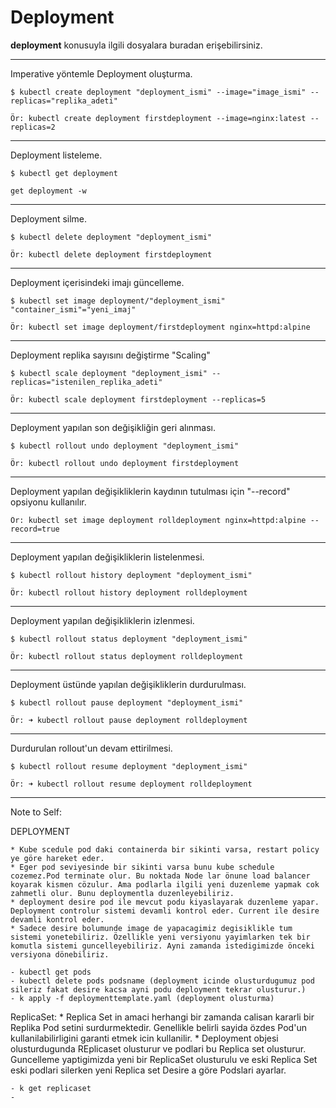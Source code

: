 # Deployment
**deployment** konusuyla ilgili dosyalara buradan erişebilirsiniz.
***
Imperative yöntemle Deployment oluşturma.

```
$ kubectl create deployment "deployment_ismi" --image="image_ismi" --replicas="replika_adeti"

Ör: kubectl create deployment firstdeployment --image=nginx:latest --replicas=2
```
***
Deployment listeleme.

```
$ kubectl get deployment

get deployment -w

```
***
Deployment silme.

```
$ kubectl delete deployment "deployment_ismi"

Ör: kubectl delete deployment firstdeployment
```
***
Deployment içerisindeki imajı güncelleme.

```
$ kubectl set image deployment/"deployment_ismi" "container_ismi"="yeni_imaj"  

Ör: kubectl set image deployment/firstdeployment nginx=httpd:alpine
```
***
Deployment replika sayısını değiştirme "Scaling"

```
$ kubectl scale deployment "deployment_ismi" --replicas="istenilen_replika_adeti"

Ör: kubectl scale deployment firstdeployment --replicas=5
```
***
Deployment yapılan son değişikliğin geri alınması.

```
$ kubectl rollout undo deployment "deployment_ismi"

Ör: kubectl rollout undo deployment firstdeployment
```
***
Deployment yapılan değişikliklerin kaydının tutulması için "--record" opsiyonu kullanılır. 

```
Ör: kubectl set image deployment rolldeployment nginx=httpd:alpine --record=true 
```
***
Deployment yapılan değişikliklerin listelenmesi.

```
$ kubectl rollout history deployment "deployment_ismi"

Ör: kubectl rollout history deployment rolldeployment
```
***
Deployment yapılan değişikliklerin izlenmesi.

```
$ kubectl rollout status deployment "deployment_ismi"

Ör: kubectl rollout status deployment rolldeployment 
```
***
Deployment üstünde yapılan değişikliklerin durdurulması.

```
$ kubectl rollout pause deployment "deployment_ismi"

Ör: ➜ kubectl rollout pause deployment rolldeployment
```
***
Durdurulan rollout'un devam ettirilmesi. 

```
$ kubectl rollout resume deployment "deployment_ismi"

Ör: ➜ kubectl rollout resume deployment rolldeployment
```
***

Note to Self:

DEPLOYMENT

    * Kube scedule pod daki containerda bir sikinti varsa, restart policy ye göre hareket eder. 
    * Eger pod seviyesinde bir sikinti varsa bunu kube schedule cozemez.Pod terminate olur. Bu noktada Node lar önune load balancer koyarak kismen cözulur. Ama podlarla ilgili yeni duzenleme yapmak cok zahmetli olur. Bunu deploymentla duzenleyebiliriz.
    * deployment desire pod ile mevcut podu kiyaslayarak duzenleme yapar. Deployment controlur sistemi devamli kontrol eder. Current ile desire devamli kontrol eder.
    * Sadece desire bolumunde image de yapacagimiz degisiklikle tum sistemi yonetebiliriz. Özellikle yeni versiyonu yayimlarken tek bir komutla sistemi guncelleyebiliriz. Ayni zamanda istedigimizde önceki versiyona dönebiliriz.

    - kubectl get pods 
    - kubectl delete pods podsname (deployment icinde olusturdugumuz pod sileriz fakat desire kacsa ayni podu deployment tekrar olusturur.)
    - k apply -f deploymenttemplate.yaml (deployment olusturma)

ReplicaSet:
    * Replica Set in amaci herhangi bir zamanda calisan kararli bir Replika Pod setini surdurmektedir. Genellikle belirli sayida özdes Pod'un kullanilabilirligini garanti etmek icin kullanilir.
    * Deployment objesi olusturdugunda REplicaset olusturur ve podlari bu Replica set olusturur. Guncelleme yaptigimizda yeni bir ReplicaSet olusturulu ve eski Replica Set eski podlari silerken yeni Replica set Desire a göre Podslari ayarlar.

    - k get replicaset
    - 